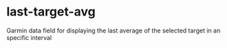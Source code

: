 # last-target-avg
Garmin data field for displaying the last average of the selected target in an specific interval
